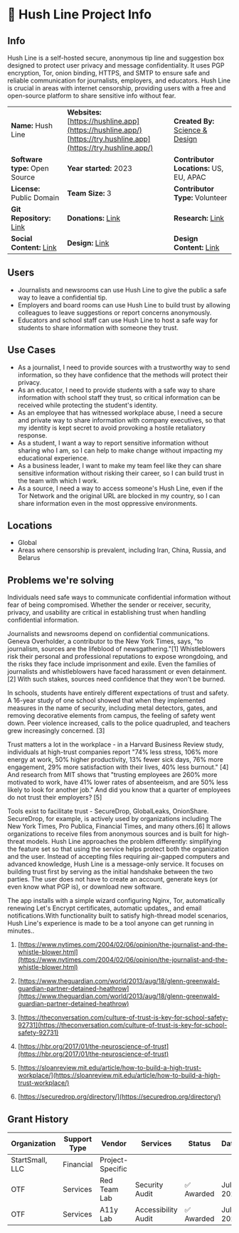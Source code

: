 # **🤫 Hush Line Project Info**

## Info

Hush Line is a self-hosted secure, anonymous tip line and suggestion box designed to protect user privacy and message confidentiality. It uses PGP encryption, Tor, onion binding, HTTPS, and SMTP to ensure safe and reliable communication for journalists, employers, and educators. Hush Line is crucial in areas with internet censorship, providing users with a free and open-source platform to share sensitive info without fear.

|  |  |  |
| --- | --- | --- |
| **Name:** Hush Line | **Websites:**<br>[https://hushline.app](https://hushline.app/)<br>[https://try.hushline.app](https://try.hushline.app/) | **Created By:** [Science & Design](https://scidsg.org/) |
| **Software type:** Open Source | **Year started:** 2023 | **Contributor Locations:** US, EU, APAC |
| **License:** Public Domain | **Team Size:** 3 | **Contributor Type:** Volunteer |
| **Git Repository:** [Link](https://github.com/scidsg/hush-line) | **Donations:** [Link](https://opencollective.com/scidsg/contribute/hush-line-support-55786) | **Research:** [Link](https://cryptpad.fr/form/#/2/form/view/aznAzzpG6Fh3K1Dq0JjslCK-NmSugmfLTP7ej+SqRl0/) |
| **Social Content:** [Link](https://docs.google.com/spreadsheets/d/1XVRLtIabsoK6syTikEU6pNrpv9PYCSV4Pta9WRl15CM/edit#gid=0) | **Design:** [Link](https://www.figma.com/file/f2KCnJCooSQa3C3vy051Bc/Hush-Line---Collaborate?node-id=1%3A238&t=q78TDDi48CPY3xjN-1) | **Design Content:** [Link](https://docs.google.com/spreadsheets/d/1SLfWoYwQQDNbczTBgUR6ewWDzlay5ql-RFJnslrJHKI/edit) |

## Users

- Journalists and newsrooms can use Hush Line to give the public a safe way to leave a confidential tip.
- Employers and board rooms can use Hush Line to build trust by allowing colleagues to leave suggestions or report concerns anonymously.
- Educators and school staff can use Hush Line to host a safe way for students to share information with someone they trust.

## Use Cases

- As a journalist, I need to provide sources with a trustworthy way to send information, so they have confidence that the methods will protect their privacy.
- As an educator, I need to provide students with a safe way to share information with school staff they trust, so critical information can be received while protecting the student's identity.
- As an employee that has witnessed workplace abuse, I need a secure and private way to share information with company executives, so that my identity is kept secret to avoid provoking a hostile retaliatory response.
- As a student, I want a way to report sensitive information without sharing who I am, so I can help to make change without impacting my educational experience.
- As a business leader, I want to make my team feel like they can share sensitive information without risking their career, so I can build trust in the team with which I work.
- As a source, I need a way to access someone's Hush Line, even if the Tor Network and the original URL are blocked in my country, so I can share information even in the most oppressive environments.

## Locations

- Global
- Areas where censorship is prevalent, including Iran, China, Russia, and Belarus

## **Problems we're solving**

Individuals need safe ways to communicate confidential information without fear of being compromised. Whether the sender or receiver, security, privacy, and usability are critical in establishing trust when handling confidential information.

Journalists and newsrooms depend on confidential communications. Geneva Overholder, a contributor to the New York Times, says, "to journalism, sources are the lifeblood of newsgathering."[1] Whistleblowers risk their personal and professional reputations to expose wrongdoing, and the risks they face include imprisonment and exile. Even the families of journalists and whistleblowers have faced harassment or even detainment. [2] With such stakes, sources need confidence that they won't be burned.

In schools, students have entirely different expectations of trust and safety. A 16-year study of one school showed that when they implemented measures in the name of security, including metal detectors, gates, and removing decorative elements from campus, the feeling of safety went down. Peer violence increased, calls to the police quadrupled, and teachers grew increasingly concerned. [3]

Trust matters a lot in the workplace - in a Harvard Business Review study, individuals at high-trust companies report "74% less stress, 106% more energy at work, 50% higher productivity, 13% fewer sick days, 76% more engagement, 29% more satisfaction with their lives, 40% less burnout." [4] And research from MIT shows that "trusting employees are 260% more motivated to work, have 41% lower rates of absenteeism, and are 50% less likely to look for another job." And did you know that a quarter of employees do not trust their employers? [5]

Tools exist to facilitate trust - SecureDrop, GlobalLeaks, OnionShare. SecureDrop, for example, is actively used by organizations including The New York Times, Pro Publica, Financial Times, and many others.[6] It allows organizations to receive files from anonymous sources and is built for high-threat models. Hush Line approaches the problem differently: simplifying the feature set so that using the service helps protect both the organization and the user. Instead of accepting files requiring air-gapped computers and advanced knowledge, Hush Line is a message-only service. It focuses on building trust first by serving as the initial handshake between the two parties. The user does not have to create an account, generate keys (or even know what PGP is), or download new software.

The app installs with a simple wizard configuring Nginx, Tor, automatically renewing Let's Encrypt certificates, automatic updates,, and email notifications.With functionality built to satisfy high-thread model scenarios, Hush Line's experience is made to be a tool anyone can get running in minutes..

1. [https://www.nytimes.com/2004/02/06/opinion/the-journalist-and-the-whistle-blower.html](https://www.nytimes.com/2004/02/06/opinion/the-journalist-and-the-whistle-blower.html)

2. [https://www.theguardian.com/world/2013/aug/18/glenn-greenwald-guardian-partner-detained-heathrow](https://www.theguardian.com/world/2013/aug/18/glenn-greenwald-guardian-partner-detained-heathrow)

3. [https://theconversation.com/culture-of-trust-is-key-for-school-safety-92731](https://theconversation.com/culture-of-trust-is-key-for-school-safety-92731)

4. [https://hbr.org/2017/01/the-neuroscience-of-trust](https://hbr.org/2017/01/the-neuroscience-of-trust)

5. [https://sloanreview.mit.edu/article/how-to-build-a-high-trust-workplace/](https://sloanreview.mit.edu/article/how-to-build-a-high-trust-workplace/)

6. [https://securedrop.org/directory/](https://securedrop.org/directory/)

## Grant History

| **Organization** | **Support Type** | **Vendor** | **Services** | **Status** | **Dates** |
| --- | --- | --- | --- | --- | --- |
| StartSmall, LLC | Financial | Project-Specific | 
| OTF | Services | Red Team Lab | Security Audit | ✅ Awarded | July 2023 |
| OTF | Services | A11y Lab | Accessibility Audit | ✅ Awarded | July 2023 |
